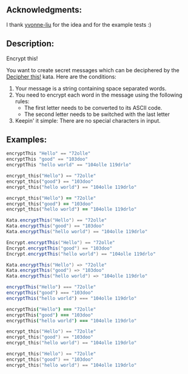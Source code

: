 ## Acknowledgments:

I thank [yvonne-liu](https://www.codewars.com/users/yvonne-liu) for the idea and for the example tests :)

## Description:

Encrypt this!

You want to create secret messages which can be deciphered by the [Decipher this!](https://www.codewars.com/kata/decipher-this) kata. Here are the conditions:

1. Your message is a string containing space separated words.
2. You need to encrypt each word in the message using the following rules:
    * The first letter needs to be converted to its ASCII code.
    * The second letter needs to be switched with the last letter
3. Keepin' it simple: There are no special characters in input.

## Examples:

```haskell
encryptThis "Hello" == "72olle"
encryptThis "good" == "103doo"
encryptThis "hello world" == "104olle 119drlo"
```
```python
encrypt_this("Hello") == "72olle"
encrypt_this("good") == "103doo"
encrypt_this("hello world") == "104olle 119drlo"
```
```ruby
encrypt_this("Hello") == "72olle"
encrypt_this("good") == "103doo"
encrypt_this("hello world") == "104olle 119drlo"
```
```groovy
Kata.encryptThis("Hello") == "72olle"
Kata.encryptThis("good") == "103doo"
Kata.encryptThis("hello world") == "104olle 119drlo"
```
```scala
Encrypt.encryptThis("Hello") == "72olle"
Encrypt.encryptThis("good") == "103doo"
Encrypt.encryptThis("hello world") == "104olle 119drlo"
```
```java
Kata.encryptThis("Hello") => "72olle"
Kata.encryptThis("good") => "103doo"
Kata.encryptThis("hello world") => "104olle 119drlo"
```
```javascript
encryptThis("Hello") === "72olle"
encryptThis("good") === "103doo"
encryptThis("hello world") === "104olle 119drlo"
```
```coffeescript
encryptThis("Hello") === "72olle"
encryptThis("good") === "103doo"
encryptThis("hello world") === "104olle 119drlo"
```
```c
encrypt_this("Hello") == "72olle"
encrypt_this("good") == "103doo"
encrypt_this("hello world") == "104olle 119drlo"
```
```cpp
encrypt_this("Hello") == "72olle"
encrypt_this("good") == "103doo"
encrypt_this("hello world") == "104olle 119drlo"
```
